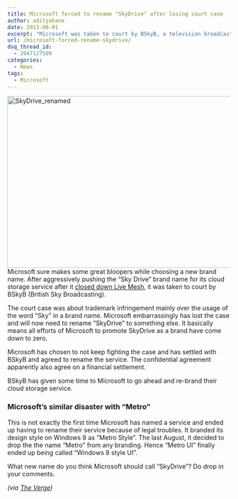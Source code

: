 ```yaml
---
title: Microsoft forced to rename "SkyDrive" after losing court case
author: adityakane
date: 2013-08-01
excerpt: "Microsoft was taken to court by BSkyB, a television broadcaster over trademark infringement with Microsoft's SkyDrive. Microsoft after losing the case has agree to rename its cloud storage service."
url: /microsoft-forced-rename-skydrive/
dsq_thread_id:
  - 2947127509
categories:
  - News
tags:
  - Microsoft
---
```

[<img class="aligncenter size-full wp-image-76884" alt="SkyDrive_renamed" src="http://cdn.devilsworkshop.org/files/2013/08/SkyDrive_renamed.png" width="600" height="387" />][1]Microsoft sure makes some great bloopers while choosing a new brand name. After aggressively pushing the &#8220;Sky Drive&#8221; brand name for its cloud storage service after it [closed down Live Mesh][2], it was taken to court by BSkyB (British Sky Broadcasting).

The court case was about trademark infringement mainly over the usage of the word &#8220;Sky&#8221; in a brand name. Microsoft embarrassingly has lost the case and will now need to rename &#8220;SkyDrive&#8221; to something else. It basically means all efforts of Microsoft to promote SkyDrive as a brand have come down to zero.

Microsoft has chosen to not keep fighting the case and has settled with BSkyB and agreed to rename the service. The confidential agreement apparently also agree on a financial settlement.

BSkyB has given some time to Microsoft to go ahead and re-brand their cloud storage service.

### Microsoft&#8217;s similar disaster with &#8220;Metro&#8221;

This is not exactly the first time Microsoft has named a service and ended up having to rename their service because of legal troubles. It branded its design style on Windows 8 as &#8220;Metro Style&#8221;. The last August, it decided to drop the the name &#8220;Metro&#8221; from any branding. Hence &#8220;Metro UI&#8221; finally ended up being called &#8220;Windows 8 style UI&#8221;.

What new name do you think Microsoft should call &#8220;SkyDrive&#8221;? Do drop in your comments.

*(via <a href="http://www.theverge.com/2013/7/31/4574878/microsoft-skydrive-name-change-bskyb" onclick="_gaq.push(['_trackEvent', 'outbound-article', 'http://www.theverge.com/2013/7/31/4574878/microsoft-skydrive-name-change-bskyb', 'The Verge']);" >The Verge</a>)*

 [1]: http://cdn.devilsworkshop.org/files/2013/08/SkyDrive_renamed.png
 [2]: http://devilsworkshop.org/news/microsoft-live-mesh-retire/69228/ "Microsoft retires Live Mesh"

